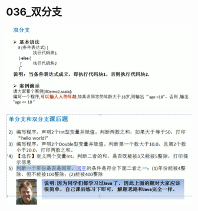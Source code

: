 # 036_双分支

![1616505266994](036_%E5%8F%8C%E5%88%86%E6%94%AF/1616505266994.png)

![1616507523485](036_%E5%8F%8C%E5%88%86%E6%94%AF/1616507523485.png)
